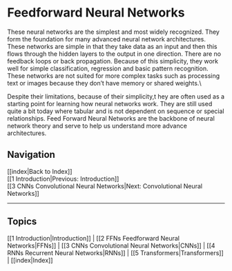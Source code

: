 # Feedforward Neural Networks

These neural networks are the simplest and most widely recognized.  They form the foundation for many advanced neural network architectures. These networks are simple in that they take data as an input and then this flows through the hidden layers to the output in one direction. There are no feedback loops or back propagation. Because of this simplicity, they work well for simple classification, regression and basic pattern recognition. These networks are not suited for more complex tasks such as processing text or images because they don’t have memory or shared weights.\
 
Despite their limitations, because of their simplicity,t hey are often used as a starting point for learning how neural networks work. They are still used quite a bit today where tabular and is not dependent on sequence or special relationships. Feed Forward Neural Networks are the backbone of neural network theory and serve to help us understand more advance architectures.

## Navigation
[[index|Back to Index]]  
[[1 Introduction|Previous: Introduction]]  
[[3 CNNs Convolutional Neural Networks|Next: Convolutional Neural Networks]]

---

## Topics
[[1 Introduction|Introduction]] | 
[[2 FFNs Feedforward Neural Networks|FFNs]] | 
[[3 CNNs Convolutional Neural Networks|CNNs]] | 
[[4 RNNs Recurrent Neural Networks|RNNs]] | 
[[5 Transformers|Transformers]] | 
[[index|Index]]
